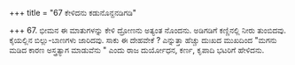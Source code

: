 +++
title = "67 ಕೇಳಿದನು ಕಡುನೊನ್ದನಡಿಗಡಿ"

+++
67. ಭೀಮನ ಈ ಮಾತುಗಳನ್ನು ಕೇಳಿ ದ್ರೋಣನು ಅತ್ಯಂತ ನೊಂದನು. ಅಡಿಗಡಿಗೆ ಕಣ್ಣಿನಲ್ಲಿ ನೀರು ತುಂಬಿದವು. ಕೈಯಲ್ಲಿನ ಬಿಲ್ಲು-ಬಾಣಗಳು ಜಾರಿದವು. ಸಾಕು ಈ ದೇಹವೇಕೆ ? ಎನ್ನುತ್ತಾ ಹೆಚ್ಚು ದುಃಖದ ಮುಖದಿಂದ  "ಮಗನು ಮಡಿದ ಕಾರಣ ಅಸ್ತ್ರತ್ಯಾಗ ಮಾಡುವೆನು " ಎಂದು ರಾಜ ದುರ್ಯೋಧನ, ಕರ್ಣ, ಕೃಪಾದಿ ಭಟರಿಗೆ ಹೇಳಿದನು.